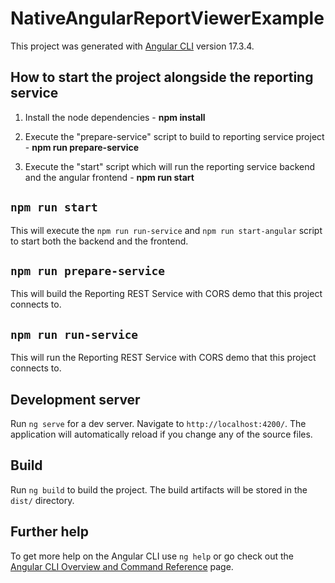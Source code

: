 # NativeAngularReportViewerExample

This project was generated with [Angular CLI](https://github.com/angular/angular-cli) version 17.3.4.

## How to start the project alongside the reporting service

1. Install the node dependencies - **npm install**

2. Execute the "prepare-service" script to build to reporting service project - **npm run prepare-service**

3. Execute the "start" script which will run the reporting service backend and the angular frontend - **npm run start**

## `npm run start`

This will execute the `npm run run-service` and `npm run start-angular` script to start both the backend and the frontend.

## `npm run prepare-service`

This will build the Reporting REST Service with CORS demo that this project connects to.

## `npm run run-service`

This will run the Reporting REST Service with CORS demo that this project connects to.

## Development server

Run `ng serve` for a dev server. Navigate to `http://localhost:4200/`. The application will automatically reload if you change any of the source files.

## Build

Run `ng build` to build the project. The build artifacts will be stored in the `dist/` directory.

## Further help

To get more help on the Angular CLI use `ng help` or go check out the [Angular CLI Overview and Command Reference](https://angular.io/cli) page.
